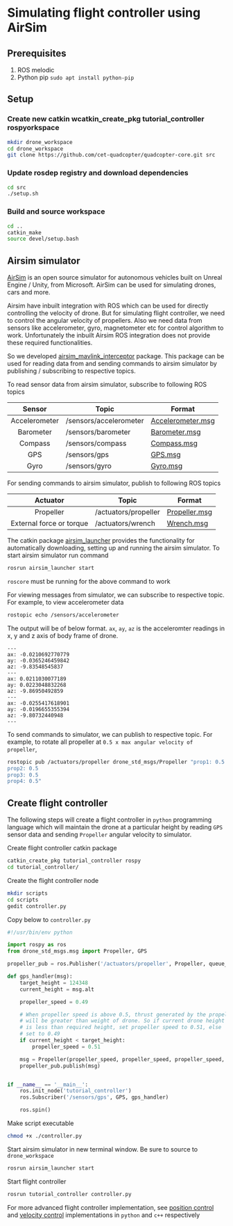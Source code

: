 Simulating flight controller using AirSim
====

## Prerequisites
1. ROS melodic
2. Python pip `sudo apt install python-pip`

## Setup
### Create new catkin wcatkin_create_pkg tutorial_controller rospyorkspace
``` sh
mkdir drone_workspace
cd drone_workspace
git clone https://github.com/cet-quadcopter/quadcopter-core.git src
```

### Update rosdep registry and download dependencies
``` sh
cd src
./setup.sh
```

### Build and source workspace
```sh
cd ..
catkin_make
source devel/setup.bash
```

## Airsim simulator
[AirSim](https://github.com/microsoft/AirSim) is an open source simulator for autonomous vehicles built on Unreal Engine / Unity, from Microsoft. AirSim can be used for simulating drones, cars and more.

Airsim have inbuilt integration with ROS which can be used for directly controlling the velocity of drone. But for simulating flight controller, we need to control the angular velocity of propellers. Also we need data from sensors like accelerometer, gyro, magnetometer etc for control algorithm to work. Unfortunately the inbuilt Airsim ROS integration does not provide these required functionalities.

So we developed [airsim_mavlink_interceptor](https://github.com/cet-quadcopter/quadcopter-core/tree/master/airsim_mavlink_interceptor) package. This package can be used for reading data from and sending commands to airsim simulator by publishing / subscribing to respective topics.

To read sensor data from airsim simulator, subscribe to following ROS topics

| Sensor        | Topic                  | Format |
| :-------------: |----------------------  |--------|
| Accelerometer | /sensors/accelerometer | [Accelerometer.msg](https://github.com/cet-quadcopter/quadcopter-core/blob/master/drone_std_msgs/msg/Accelerometer.msg) |
| Barometer     | /sensors/barometer     | [Barometer.msg](https://github.com/cet-quadcopter/quadcopter-core/blob/master/drone_std_msgs/msg/Barometer.msg) |
| Compass       | /sensors/compass       | [Compass.msg](https://github.com/cet-quadcopter/quadcopter-core/blob/master/drone_std_msgs/msg/Compass.msg) |
| GPS           | /sensors/gps           | [GPS.msg](https://github.com/cet-quadcopter/quadcopter-core/blob/master/drone_std_msgs/msg/GPS.msg) |
| Gyro          | /sensors/gyro          | [Gyro.msg](https://github.com/cet-quadcopter/quadcopter-core/blob/master/drone_std_msgs/msg/Gyro.msg) |

For sending commands to airsim simulator, publish to following ROS topics

| Actuator | Topic | Format |
| :-----:| ------ | ------ |
| Propeller | /actuators/propeller | [Propeller.msg](https://github.com/cet-quadcopter/quadcopter-core/blob/master/drone_std_msgs/msg/Propeller.msg) |
| External force or torque | /actuators/wrench | [Wrench.msg](https://github.com/cet-quadcopter/quadcopter-core/blob/master/drone_std_msgs/msg/Wrench.msg) |

The catkin package [airsim_launcher](https://github.com/cet-quadcopter/quadcopter-core/tree/master/airsim_launcher) provides the functionality for automatically downloading, setting up and running the airsim simulator. To start airsim simulator run command

```sh
rosrun airsim_launcher start
```
`roscore` must be running for the above command to work

For viewing messages from simulator, we can subscribe to respective topic. For example, to view accelerometer data

```sh
rostopic echo /sensors/accelerometer
```

The output will be of below format. `ax`, `ay`, `az` is the acceleromter readings in x, y and z axis of body frame of drone.

```
---
ax: -0.0210692770779
ay: -0.0365246459842
az: -9.83548545837
---
ax: 0.0211030077189
ay: 0.0223048832268
az: -9.86950492859
---
ax: -0.0255417618901
ay: -0.0196655355394
az: -9.80732440948
---
```

To send commands to simulator, we can publish to respective topic. For example, to rotate all propeller at `0.5 x max angular velocity of propeller`,

``` sh
rostopic pub /actuators/propeller drone_std_msgs/Propeller "prop1: 0.5
prop2: 0.5
prop3: 0.5
prop4: 0.5"
```

## Create flight controller

The following steps will create a flight controller in `python` programming language which will maintain the drone at a particular height by reading `GPS` sensor data and sending `Propeller` angular velocity to simulator.

Create flight controller catkin package

```sh
catkin_create_pkg tutorial_controller rospy
cd tutorial_controller/
```

Create the flight controller node

```sh
mkdir scripts
cd scripts
gedit controller.py
```

Copy below to `controller.py`

```python
#!/usr/bin/env python 

import rospy as ros
from drone_std_msgs.msg import Propeller, GPS

propeller_pub = ros.Publisher('/actuators/propeller', Propeller, queue_size=10)

def gps_handler(msg):
    target_height = 124348
    current_height = msg.alt

    propeller_speed = 0.49

    # When propeller speed is above 0.5, thrust generated by the propeller 
    # will be greater than weight of drone. So if current drone height
    # is less than required height, set propeller speed to 0.51, else 
    # set to 0.49
    if current_height < target_height:
        propeller_speed = 0.51

    msg = Propeller(propeller_speed, propeller_speed, propeller_speed, propeller_speed)
    propeller_pub.publish(msg)


if __name__ == '__main__':
    ros.init_node('tutorial_controller')
    ros.Subscriber('/sensors/gps', GPS, gps_handler)

    ros.spin()

```

Make script executable

```sh
chmod +x ./controller.py
```

Start airsim simulator in new terminal window. Be sure to source to `drone_workspace`

```sh
rosrun airsim_launcher start
```

Start flight controller

```sh
rosrun tutorial_controller controller.py
```

For more advanced flight controller implementation, see [position control](https://github.com/cet-quadcopter/quadcopter-core/blob/master/airsim_mavlink_interceptor/scripts/altitude_lock.py) and [velocity control](https://github.com/cet-quadcopter/quadcopter-core/tree/master/falcon) implementations in `python` and `c++` respectively
